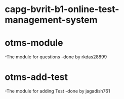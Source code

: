 # capg-bvrit-b1-online-test-management-system

# otms-module
-The module for questions
-done by rkdas28899

# otms-add-test
-The module for adding Test
-done by jagadish761
